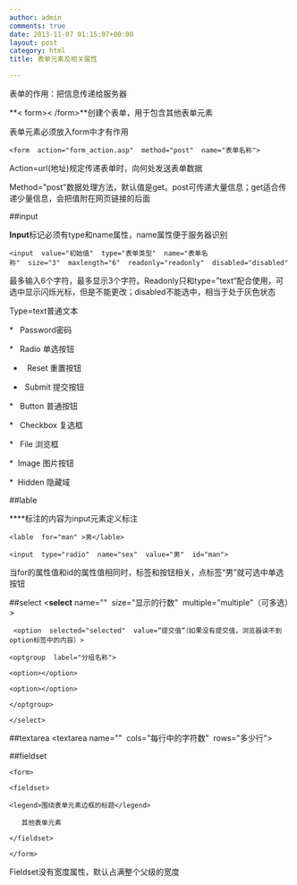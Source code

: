 ```yaml
---
author: admin
comments: true
date: 2013-11-07 01:15:07+00:00
layout: post
category: html
title: 表单元素及相关属性

---
```




表单的作用：把信息传递给服务器

**< form>< /form>**创建个表单，用于包含其他表单元素

表单元素必须放入form中才有作用

    <form  action="form_action.asp"  method="post"  name="表单名称">

Action=url(地址)规定传递表单时，向何处发送表单数据

Method="post"数据处理方法，默认值是get。post可传递大量信息；get适合传递少量信息，会把值附在网页链接的后面

##input

**Input**标记必须有type和name属性，name属性便于服务器识别

    <input  value="初始值"  type="表单类型"  name="表单名称"  size="3"  maxlength="6"  readonly="readonly"  disabled="disabled" />

最多输入6个字符，最多显示3个字符。Readonly只和type=”text“配合使用，可选中显示闪烁光标，但是不能更改；disabled不能选中，相当于处于灰色状态

 Type=text普通文本

*   Password密码

*   Radio 单选按钮

*   Reset 重置按钮

*  Submit 提交按钮

*   Button 普通按钮

*   Checkbox 复选框

*   File 浏览框

*  Image 图片按钮

*  Hidden 隐藏域


##lable

**<lable>**标注的内容</lable>为input元素定义标注

    <lable  for="man" >男</lable>

    <input  type="radio"  name="sex"  value="男"  id="man">

当for的属性值和id的属性值相同时，标签和按钮相关，点标签“男”就可选中单选按钮


##select
    <**select** name=""  size="显示的行数"  multiple="multiple"（可多选）>

     <option  selected="selected"  value=“提交值“（如果没有提交值，浏览器读不到option标签中的内容）>

    <optgroup  label="分组名称">

    <option></option>

    <option></option>

    </optgroup>

    </select>


##textarea
    <textarea name=""  cols="每行中的字符数"  rows="多少行">

##fieldset

    <form>

    <fieldset>

    <legend>围绕表单元素边框的标题</legend>

       其他表单元素

    </fieldset>

    </form>

Fieldset没有宽度属性，默认占满整个父级的宽度










